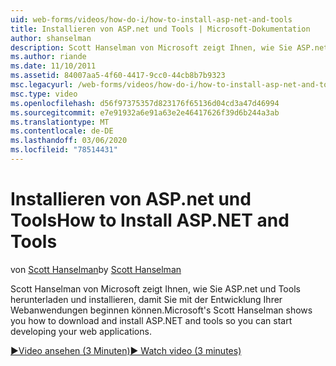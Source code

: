 ```yaml
---
uid: web-forms/videos/how-do-i/how-to-install-asp-net-and-tools
title: Installieren von ASP.net und Tools | Microsoft-Dokumentation
author: shanselman
description: Scott Hanselman von Microsoft zeigt Ihnen, wie Sie ASP.net und Tools herunterladen und installieren, damit Sie mit der Entwicklung Ihrer Webanwendungen beginnen können.
ms.author: riande
ms.date: 11/10/2011
ms.assetid: 84007aa5-4f60-4417-9cc0-44cb8b7b9323
msc.legacyurl: /web-forms/videos/how-do-i/how-to-install-asp-net-and-tools
msc.type: video
ms.openlocfilehash: d56f97375357d823176f65136d04cd3a47d46994
ms.sourcegitcommit: e7e91932a6e91a63e2e46417626f39d6b244a3ab
ms.translationtype: MT
ms.contentlocale: de-DE
ms.lasthandoff: 03/06/2020
ms.locfileid: "78514431"
---
```

# <a name="how-to-install-aspnet-and-tools"></a><span data-ttu-id="36fbc-103">Installieren von ASP.net und Tools</span><span class="sxs-lookup"><span data-stu-id="36fbc-103">How to Install ASP.NET and Tools</span></span>

<span data-ttu-id="36fbc-104">von [Scott Hanselman](https://github.com/shanselman)</span><span class="sxs-lookup"><span data-stu-id="36fbc-104">by [Scott Hanselman](https://github.com/shanselman)</span></span>

<span data-ttu-id="36fbc-105">Scott Hanselman von Microsoft zeigt Ihnen, wie Sie ASP.net und Tools herunterladen und installieren, damit Sie mit der Entwicklung Ihrer Webanwendungen beginnen können.</span><span class="sxs-lookup"><span data-stu-id="36fbc-105">Microsoft's Scott Hanselman shows you how to download and install ASP.NET and tools so you can start developing your web applications.</span></span>

[<span data-ttu-id="36fbc-106">&#9654;Video ansehen (3 Minuten)</span><span class="sxs-lookup"><span data-stu-id="36fbc-106">&#9654; Watch video (3 minutes)</span></span>](https://channel9.msdn.com/Blogs/ASP-NET-Site-Videos/how-to-install-asp-net-and-tools)
